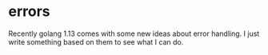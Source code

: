 # errors

Recently golang 1.13 comes with some new ideas about error handling. I just write something based on them to see what I can do.
